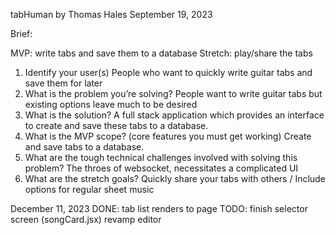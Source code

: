 tabHuman by Thomas Hales
September 19, 2023

Brief:

MVP: write tabs and save them to a database
Stretch: play/share the tabs

1. Identify your user(s)
People who want to quickly write guitar tabs and save them for later
2. What is the problem you’re solving?
People want to write guitar tabs but existing options leave much to be desired
3. What is the solution?
A full stack application which provides an interface to create and save these tabs to a database.
4. What is the MVP scope? (core features you must get working)
Create and save tabs to a database.
5. What are the tough technical challenges involved with solving this problem?
The throes of websocket, necessitates a complicated UI
6. What are the stretch goals?
Quickly share your tabs with others / Include options for regular sheet music

December 11, 2023
DONE: 
    tab list renders to page
TODO: 
    finish selector screen (songCard.jsx)
    revamp editor

